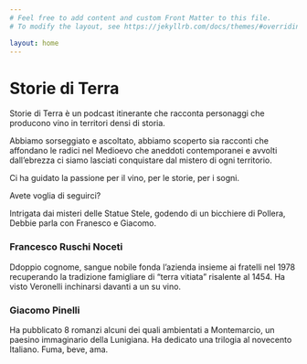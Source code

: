 ```yaml
---
# Feel free to add content and custom Front Matter to this file.
# To modify the layout, see https://jekyllrb.com/docs/themes/#overriding-theme-defaults

layout: home
---
```

# Storie di Terra

Storie di Terra è un podcast itinerante che racconta personaggi che producono vino in territori densi di storia.

Abbiamo sorseggiato e ascoltato, abbiamo scoperto sia racconti che affondano le radici nel Medioevo che aneddoti contemporanei e avvolti dall’ebrezza ci siamo lasciati conquistare dal mistero di ogni territorio.

Ci ha guidato la passione per il vino, per le storie, per i sogni.

Avete voglia di seguirci?

<div id='buzzsprout-small-player-1350580'></div><script type='text/javascript' charset='utf-8' src='https://www.buzzsprout.com/1350580.js?container_id=buzzsprout-small-player-1350580&player=small'></script>
Intrigata dai misteri delle Statue Stele, godendo di un bicchiere di Pollera, Debbie parla con Franesco e Giacomo.

### Francesco Ruschi Noceti
Ddoppio cognome, sangue nobile fonda  l’azienda insieme ai fratelli nel 1978 recuperando la tradizione famigliare di “terra vitiata” risalente al 1454. 
Ha visto Veronelli inchinarsi davanti a un su vino.

### Giacomo Pinelli
Ha pubblicato 8 romanzi alcuni dei quali ambientati a Montemarcio, un paesino immaginario della Lunigiana. Ha dedicato una trilogia al novecento Italiano. Fuma, beve, ama.
